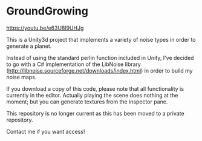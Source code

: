 # GroundGrowing

https://youtu.be/e63U8l9UHJg

This is a Unity3d project that implements a variety of noise types in order to
generate a planet.

Instead of using the standard perlin function included in Unity, I've decided
to go with a C# implementation of the LibNoise library (http://libnoise.sourceforge.net/downloads/index.html)
in order to build my noise maps.

If you download a copy of this code, please note that all functionality is currently
in the editor. Actually playing the scene does nothing at the moment; but
you can generate textures from the inspector pane.

This repository is no longer current as this has been moved to a private repository.

Contact me if you want access!
